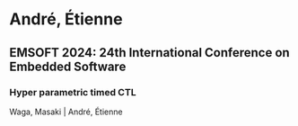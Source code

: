 # André, Étienne

## EMSOFT 2024: 24th International Conference on Embedded Software

### Hyper parametric timed CTL
Waga, Masaki | André, Étienne

